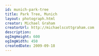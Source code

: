 ```yaml
---
id: munich-park-tree
title: Park Tree, Munich
layout: photograph.html
creator: Michael Graham
creatorUrl: http://michaelscottgraham.com
description:
ogImgHeight: 600
ogImgWidth: 450
createdDate: 2009-09-18
---
```

